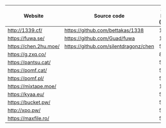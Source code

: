  Website                | Source code                             | Size limit (MiB)
------------------------|-----------------------------------------|------------------
<http://1339.cf/>       | <https://github.com/bettakas/1338>      | 100
<https://fuwa.se/>      | <https://github.com/Guad/fuwa>          | 10
<https://chen.2hu.moe/> | <https://github.com/silentdragonz/chen> | 50
<https://g.zxq.co/>     |                                         | 80
<https://pantsu.cat/>   |                                         | 50
<https://pomf.cat/>     |                                         | 50
<https://pomf.pl/>      |                                         | 50
<https://mixtape.moe/>  |                                         | 100
<https://kyaa.eu/>      |                                         | 50
<https://bucket.pw/>    |                                         | 50
<http://xpo.pw/>        |                                         | 50
<https://maxfile.ro/>   |                                         | 50
